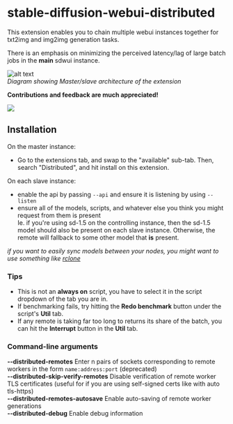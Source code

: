 # stable-diffusion-webui-distributed
This extension enables you to chain multiple webui instances together for txt2img and img2img generation tasks.

There is an emphasis on minimizing the perceived latency/lag of large batch jobs in the **main** sdwui instance.

![alt text](doc/sdwui_distributed.drawio.png)\
*Diagram showing Master/slave architecture of the extension*

**Contributions and feedback are much appreciated!**

[![](https://dcbadge.vercel.app/api/server/Jpc8wnftd4)](https://discord.gg/Jpc8wnftd4)

## Installation

On the master instance:
- Go to the extensions tab, and swap to the "available" sub-tab. Then, search "Distributed", and hit install on this extension.

On each slave instance:
- enable the api by passing `--api` and ensure it is listening by using `--listen`
- ensure all of the models, scripts, and whatever else you think you might request from them is present\
Ie. if you're using sd-1.5 on the controlling instance, then the sd-1.5 model should also be present on each slave instance. Otherwise, the remote will fallback to some other model that **is** present.

*if you want to easily sync models between your nodes, you might want to use something like [rclone](https://rclone.org/)*

### Tips
- This is not an **always on** script, you have to select it in the script dropdown of the tab you are in.
- If benchmarking fails, try hitting the **Redo benchmark** button under the script's **Util** tab.
- If any remote is taking far too long to returns its share of the batch, you can hit the **Interrupt** button in the **Util** tab.

### Command-line arguments

**--distributed-remotes** Enter n pairs of sockets corresponding to remote workers in the form `name:address:port` (deprecated)\
**--distributed-skip-verify-remotes** Disable verification of remote worker TLS certificates (useful for if you are using self-signed certs like with auto tls-https)\
**--distributed-remotes-autosave** Enable auto-saving of remote worker generations\
**--distributed-debug** Enable debug information
